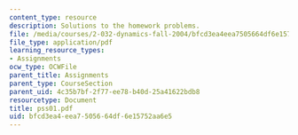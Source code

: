 ```yaml
---
content_type: resource
description: Solutions to the homework problems.
file: /media/courses/2-032-dynamics-fall-2004/bfcd3ea4eea7505664df6e15752aa6e5_pss01.pdf
file_type: application/pdf
learning_resource_types:
- Assignments
ocw_type: OCWFile
parent_title: Assignments
parent_type: CourseSection
parent_uid: 4c35b7bf-2f77-ee78-b40d-25a41622bdb8
resourcetype: Document
title: pss01.pdf
uid: bfcd3ea4-eea7-5056-64df-6e15752aa6e5
---
```

